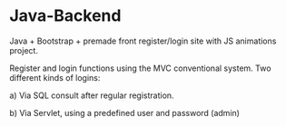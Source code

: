 # Java-Backend
Java + Bootstrap + premade front register/login site with JS animations project.

Register and login functions using the MVC conventional system. Two different kinds of logins:

  a) Via SQL consult after regular registration.
  
  b) Via Servlet, using a predefined user and password (admin)
